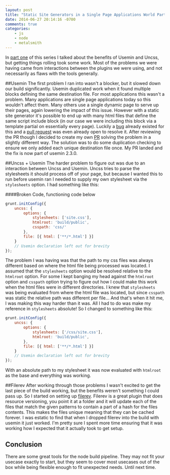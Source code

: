 ```yaml
---
layout: post
title: "Static Site Generators in a Single Page Applications World Part 2"
date: 2014-06-27 20:14:16 -0700
comments: true
categories:
    - js
    - node
    - metalsmith
---
```

In [part one](http://blog.boushley.net/blog/2014/06/18/static-site-generators-in-a-single-page-applications-world/) of
this series I talked about the benefits of Usemin and Uncss, but getting things rolling took some work. Most of the
problems we were having came from interactions between the plugins we were using, and not necessarily as flaws with the
tools generally.

##Usemin
The first problem I ran into wasn't a blocker, but it slowed down our build significantly. Usemin duplicated work when 
it found multiple blocks defining the same destination file. For most applications this wasn't a problem. Many 
applications are single page applications today so this wouldn't affect them. Many others use a single dynamic page 
to serve up their pages, again lowering the impact of this issue. However with a static site generator it's possible to 
end up with many html files that define the same script include block (in our case we were including this block via a 
template partial on essentially every page). Luckily a [bug](https://github.com/yeoman/grunt-usemin/issues/289) already
existed for this and a [pull request](https://github.com/yeoman/grunt-usemin/pull/324) was even already open to resolve
it. After reviewing the PR though I decided to create my own [PR](https://github.com/yeoman/grunt-usemin/pull/382)
solving the problem in a slightly different way. The solution was to do some duplication checking to ensure we only 
added each unique destination file once. My PR landed and the fix is now part of usemin 2.3.0.

##Uncss + Usemin
The harder problem to figure out was due to an interaction between Uncss and Usemin. Uncss tries to parse the 
stylesheets it should process off of your page, but because I wanted this to run before usemin ran I needed to supply my 
own stylesheet via the `stylesheets` option. I had something like this:

####Broken Code, functioning code below
```js
grunt.initConfig({
    uncss: {
        options: {
            stylesheets: ['site.css'],
            htmlroot: 'build/public',
            csspath: 'css/'
        },
        file: [{ html: ['**/*.html'] }]
    }
    // Usemin declaration left out for brevity
});
```

The problem I was having was that the path to my css files was always different based on where the html file being processed
was located. I assumed that the `stylesheets` option would be resolved relative to the `htmlroot` option. For some 
I kept banging my head against the `htmlroot` option and `csspath` option trying to figure out how I could make this 
work when the html files were in different directories. I knew that `stylesheets` was being evaluated from where the 
html file was located, but since `csspath` was static the relative path was different per file... And that's when it hit 
me, I was making this way harder than it was. All I had to do was make my reference in `stylesheets` absolute! So I 
changed to something like this:

```js
grunt.initConfig({
    uncss: {
        options: {
            stylesheets: ['/css/site.css'],
            htmlroot: 'build/public',
        },
        file: [{ html: ['**/*.html'] }]
    }
    // Usemin declaration left out for brevity
});
```

With an absolute path to my stylesheet it was now evaluated with `htmlroot` as the base and everything was working.

##Filerev
After working through those problems I wasn't excited to get the last piece of the build working, but the benefits 
weren't something I could pass up. So I started on setting up [filerev](https://github.com/yeoman/grunt-filerev). 
Filerev is a great plugin that does resource versioning, you point it at a folder and it will update each of the files 
that match the given patterns to contain a part of a hash for the files contents. This makes the files unique meaning 
that they can be cached forever. I was estatic to find that when I dropped filerev into the build with usemin it just 
worked. I'm pretty sure I spent more time ensuring that it was working how I expected that it actually took to get 
setup.

## Conclusion
There are some great tools for the node build pipeline. They may not fit your usecase exactly to start, but they seem to 
cover most usecases out of the box while being flexible enough to fit unexpected needs. Until next time.
